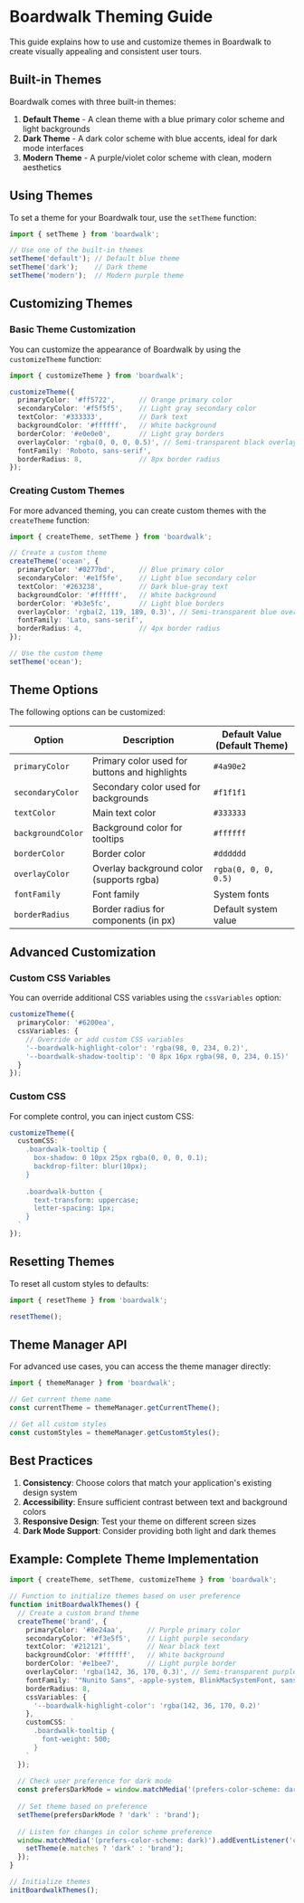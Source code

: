 # Boardwalk Theming Guide

This guide explains how to use and customize themes in Boardwalk to create visually appealing and consistent user tours.

## Built-in Themes

Boardwalk comes with three built-in themes:

1. **Default Theme** - A clean theme with a blue primary color scheme and light backgrounds
2. **Dark Theme** - A dark color scheme with blue accents, ideal for dark mode interfaces
3. **Modern Theme** - A purple/violet color scheme with clean, modern aesthetics

## Using Themes

To set a theme for your Boardwalk tour, use the `setTheme` function:

```typescript
import { setTheme } from 'boardwalk';

// Use one of the built-in themes
setTheme('default'); // Default blue theme
setTheme('dark');    // Dark theme
setTheme('modern');  // Modern purple theme
```

## Customizing Themes

### Basic Theme Customization

You can customize the appearance of Boardwalk by using the `customizeTheme` function:

```typescript
import { customizeTheme } from 'boardwalk';

customizeTheme({
  primaryColor: '#ff5722',      // Orange primary color
  secondaryColor: '#f5f5f5',    // Light gray secondary color
  textColor: '#333333',         // Dark text
  backgroundColor: '#ffffff',   // White background
  borderColor: '#e0e0e0',       // Light gray borders
  overlayColor: 'rgba(0, 0, 0, 0.5)', // Semi-transparent black overlay
  fontFamily: 'Roboto, sans-serif',
  borderRadius: 8,              // 8px border radius
});
```

### Creating Custom Themes

For more advanced theming, you can create custom themes with the `createTheme` function:

```typescript
import { createTheme, setTheme } from 'boardwalk';

// Create a custom theme
createTheme('ocean', {
  primaryColor: '#0277bd',      // Blue primary color
  secondaryColor: '#e1f5fe',    // Light blue secondary color
  textColor: '#263238',         // Dark blue-gray text
  backgroundColor: '#ffffff',   // White background
  borderColor: '#b3e5fc',       // Light blue borders
  overlayColor: 'rgba(2, 119, 189, 0.3)', // Semi-transparent blue overlay
  fontFamily: 'Lato, sans-serif',
  borderRadius: 4,              // 4px border radius
});

// Use the custom theme
setTheme('ocean');
```

## Theme Options

The following options can be customized:

| Option | Description | Default Value (Default Theme) |
|--------|-------------|------------------------------|
| `primaryColor` | Primary color used for buttons and highlights | `#4a90e2` |
| `secondaryColor` | Secondary color used for backgrounds | `#f1f1f1` |
| `textColor` | Main text color | `#333333` |
| `backgroundColor` | Background color for tooltips | `#ffffff` |
| `borderColor` | Border color | `#dddddd` |
| `overlayColor` | Overlay background color (supports rgba) | `rgba(0, 0, 0, 0.5)` |
| `fontFamily` | Font family | System fonts |
| `borderRadius` | Border radius for components (in px) | Default system value |

## Advanced Customization

### Custom CSS Variables

You can override additional CSS variables using the `cssVariables` option:

```typescript
customizeTheme({
  primaryColor: '#6200ea',
  cssVariables: {
    // Override or add custom CSS variables
    '--boardwalk-highlight-color': 'rgba(98, 0, 234, 0.2)',
    '--boardwalk-shadow-tooltip': '0 8px 16px rgba(98, 0, 234, 0.15)'
  }
});
```

### Custom CSS

For complete control, you can inject custom CSS:

```typescript
customizeTheme({
  customCSS: `
    .boardwalk-tooltip {
      box-shadow: 0 10px 25px rgba(0, 0, 0, 0.1);
      backdrop-filter: blur(10px);
    }
    
    .boardwalk-button {
      text-transform: uppercase;
      letter-spacing: 1px;
    }
  `
});
```

## Resetting Themes

To reset all custom styles to defaults:

```typescript
import { resetTheme } from 'boardwalk';

resetTheme();
```

## Theme Manager API

For advanced use cases, you can access the theme manager directly:

```typescript
import { themeManager } from 'boardwalk';

// Get current theme name
const currentTheme = themeManager.getCurrentTheme();

// Get all custom styles
const customStyles = themeManager.getCustomStyles();
```

## Best Practices

1. **Consistency**: Choose colors that match your application's existing design system
2. **Accessibility**: Ensure sufficient contrast between text and background colors
3. **Responsive Design**: Test your theme on different screen sizes
4. **Dark Mode Support**: Consider providing both light and dark themes

## Example: Complete Theme Implementation

```typescript
import { createTheme, setTheme, customizeTheme } from 'boardwalk';

// Function to initialize themes based on user preference
function initBoardwalkThemes() {
  // Create a custom brand theme
  createTheme('brand', {
    primaryColor: '#8e24aa',      // Purple primary color
    secondaryColor: '#f3e5f5',    // Light purple secondary
    textColor: '#212121',         // Near black text
    backgroundColor: '#ffffff',   // White background
    borderColor: '#e1bee7',       // Light purple border
    overlayColor: 'rgba(142, 36, 170, 0.3)', // Semi-transparent purple
    fontFamily: '"Nunito Sans", -apple-system, BlinkMacSystemFont, sans-serif',
    borderRadius: 8,
    cssVariables: {
      '--boardwalk-highlight-color': 'rgba(142, 36, 170, 0.2)'
    },
    customCSS: `
      .boardwalk-tooltip {
        font-weight: 500;
      }
    `
  });
  
  // Check user preference for dark mode
  const prefersDarkMode = window.matchMedia('(prefers-color-scheme: dark)').matches;
  
  // Set theme based on preference
  setTheme(prefersDarkMode ? 'dark' : 'brand');
  
  // Listen for changes in color scheme preference
  window.matchMedia('(prefers-color-scheme: dark)').addEventListener('change', (e) => {
    setTheme(e.matches ? 'dark' : 'brand');
  });
}

// Initialize themes
initBoardwalkThemes();
```
